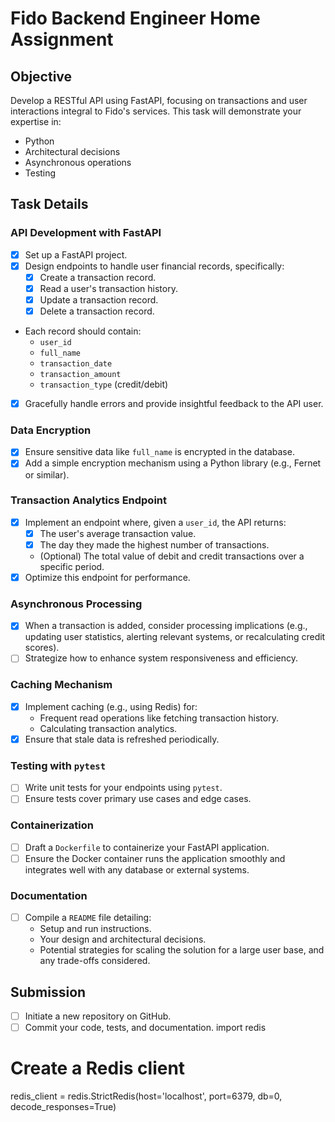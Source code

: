 # Fido Backend Engineer Home Assignment

## Objective
Develop a RESTful API using FastAPI, focusing on transactions and user interactions integral to Fido's services. This task will demonstrate your expertise in:
- Python
- Architectural decisions
- Asynchronous operations
- Testing

## Task Details

### API Development with FastAPI
- [x] Set up a FastAPI project.
- [x] Design endpoints to handle user financial records, specifically:
  - [x] Create a transaction record.
  - [x] Read a user's transaction history.
  - [x] Update a transaction record.
  - [x] Delete a transaction record.
- Each record should contain:
  - `user_id`
  - `full_name`
  - `transaction_date`
  - `transaction_amount`
  - `transaction_type` (credit/debit)
- [x] Gracefully handle errors and provide insightful feedback to the API user.

### Data Encryption
- [x] Ensure sensitive data like `full_name` is encrypted in the database.
- [x] Add a simple encryption mechanism using a Python library (e.g., Fernet or similar).

### Transaction Analytics Endpoint
- [x] Implement an endpoint where, given a `user_id`, the API returns:
  - [x] The user's average transaction value.
  - [x] The day they made the highest number of transactions.
  - (Optional) The total value of debit and credit transactions over a specific period.
- [x] Optimize this endpoint for performance.

### Asynchronous Processing
- [x] When a transaction is added, consider processing implications (e.g., updating user statistics, alerting relevant systems, or recalculating credit scores).
- [ ] Strategize how to enhance system responsiveness and efficiency.

### Caching Mechanism
- [x] Implement caching (e.g., using Redis) for:
  - Frequent read operations like fetching transaction history.
  - Calculating transaction analytics.
- [x] Ensure that stale data is refreshed periodically.

### Testing with `pytest`
- [ ] Write unit tests for your endpoints using `pytest`.
- [ ] Ensure tests cover primary use cases and edge cases.

### Containerization
- [ ] Draft a `Dockerfile` to containerize your FastAPI application.
- [ ] Ensure the Docker container runs the application smoothly and integrates well with any database or external systems.

### Documentation
- [ ] Compile a `README` file detailing:
  - Setup and run instructions.
  - Your design and architectural decisions.
  - Potential strategies for scaling the solution for a large user base, and any trade-offs considered.

## Submission
- [ ] Initiate a new repository on GitHub.
- [ ] Commit your code, tests, and documentation.
import redis

# Create a Redis client
redis_client = redis.StrictRedis(host='localhost', port=6379, db=0, decode_responses=True)